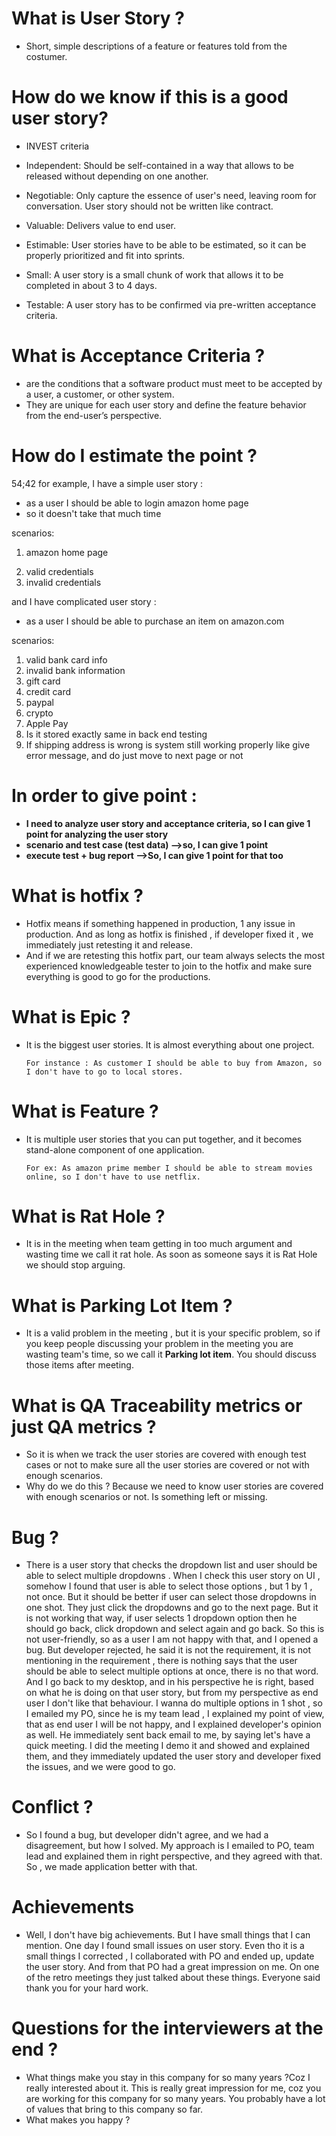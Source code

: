 # What is User Story ? 

- Short, simple descriptions of a feature or features told from the costumer.


# How do we know if this is a good user story?
- INVEST criteria

- Independent: Should be self-contained in a way that allows to be released without depending on one another.
- Negotiable: Only capture the essence of user's need, leaving room for conversation. User story should not be written like contract.
- Valuable: Delivers value to end user.
- Estimable: User stories have to be able to be estimated, so it can be properly prioritized and fit into sprints.
- Small: A user story is a small chunk of work that allows it to be completed in about 3 to 4 days.
- Testable: A user story has to be confirmed via pre-written acceptance criteria.

# What is Acceptance Criteria ? 

- are the conditions that a software product must meet to be accepted by a user, a customer, or other system.
-  They are unique for each user story and define the feature behavior from the end-user’s perspective.


# How do I estimate the point ? 
54;42
for example, I have a simple user story :
- as a user I should be able to login amazon home page
- so it doesn't take that much time 

scenarios:

1) amazon home page
2. valid credentials 
3. invalid credentials
 
and I have complicated user story : 
- as a user I should be able to purchase an item on amazon.com

scenarios:
1. valid bank card info
2. invalid bank information
3. gift card
4. credit card
5. paypal
6. crypto
7. Apple Pay
8. Is it stored exactly same in back end testing
9. If shipping address is wrong is system still working properly like give error message, and do just move to next page or not


# In order to give point : 
- **I need to analyze user story and acceptance criteria, so I can give 1 point for analyzing the user story**
- **scenario and test case (test data) -->so,  I can give 1 point**
- **execute test + bug report -->So, I can give 1 point for that too**


# What is hotfix ? 
- Hotfix means if something happened in production, 1 any issue in production. And as long as hotfix is finished , if developer fixed it , we immediately just retesting it and release.
- And if we are retesting this hotfix part, our team always selects the most experienced knowledgeable tester to join to the hotfix and make sure everything is good to go for the productions.   

# What is Epic ? 
- It is the biggest user stories. It is almost everything about one project.
          
      For instance : As customer I should be able to buy from Amazon, so I don't have to go to local stores.

# What is Feature ? 
- It is multiple user stories that you can put together, and it becomes stand-alone component of one application.
    
      For ex: As amazon prime member I should be able to stream movies online, so I don't have to use netflix. 

# What is Rat Hole ? 
- It is in the meeting when team getting in too much argument and wasting time we call it rat hole. As soon as someone says it is Rat Hole we should stop arguing. 

# What is Parking Lot Item ? 
- It is a valid problem in the meeting , but it is your specific problem, so if you keep people discussing your problem in the meeting you are wasting team's time, so we call it **Parking lot item**. You should discuss those items after meeting.

# What is QA Traceability metrics or just QA metrics ?
- So it is when we track the user stories are covered with enough test cases or not to make sure all the user stories are covered or not with enough scenarios. 
- Why do we do this ? Because we need to know user stories are covered with enough scenarios or not. Is something left or missing.

# Bug ?

- There is a user story that checks the dropdown list and user should be able to select multiple dropdowns . When I check this user story on UI , somehow  I found that user is able to select those options , but 1 by 1 , not once. But it should be better if user can select those dropdowns in one shot. They just click the dropdowns and go to the next page. But it is not working that way, if user selects 1 dropdown option then he should go back, click dropdown and select again and go back. So this is not user-friendly, so as a user I am not happy with that, and I opened a bug. But developer rejected, he said it is not the requirement, it is not mentioning in the requirement , there is nothing says that the user should be able to select multiple options at once, there is no that word. And I go back to my desktop, and in his perspective he is right, based on what he is doing on that user story, but from my perspective as end user I don't like that behaviour. I wanna do multiple options in 1 shot , so I emailed my PO, since he is my team lead , I explained my point of view, that as end user I will be not happy, and I explained developer's opinion as well. He immediately sent back email to me, by saying let's have a quick meeting. I did the meeting I demo it and showed and explained them, and they immediately updated the user story and developer fixed the issues, and we were good to go.

# Conflict ?

- So I found a bug, but developer didn't agree, and we had a disagreement, but how I solved. My approach is I emailed to PO, team lead and explained them in right perspective, and they agreed with that. So , we made application better with that.

# Achievements 

- Well, I don't have big achievements. But I have small things that I can mention. One day I found small issues on user story. Even tho it is a small things I corrected , I collaborated with PO and ended up, update the user story. And from that PO had a great impression on me. On one of the retro meetings they just talked about these things. Everyone said thank you for your hard work.




# Questions for the interviewers at the end ? 

- What things make you stay in this company for so many years ?Coz I really interested about it. This is really great impression for me, coz you are working for this company for so many years. You probably have a lot of values that bring to this company so far. 
- What makes you happy ? 
